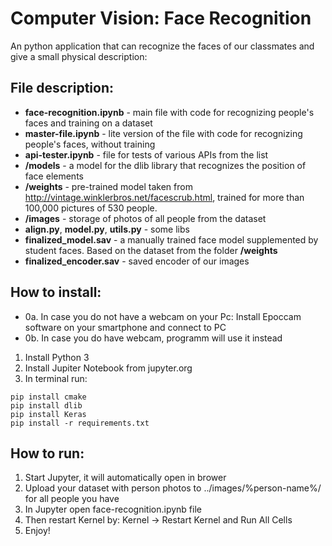 # Computer Vision: Face Recognition
An python application that can recognize the faces of our classmates and give a small physical description:

## File description:
  - **face-recognition.ipynb** - main file with code for recognizing people's faces and training on a dataset
  - **master-file.ipynb** - lite version of the file with code for recognizing people's faces, without training
  - **api-tester.ipynb** - file for tests of various APIs from the list
  - **/models** - a model for the dlib library that recognizes the position of face elements
  - **/weights** - pre-trained model taken from http://vintage.winklerbros.net/facescrub.html, trained for more than 100,000 pictures of 530 people.
  - **/images** - storage of photos of all people from the dataset
  - **align.py**, **model.py**, **utils.py** - some libs
  - **finalized_model.sav** - a manually trained face model supplemented by student faces. Based on the dataset from the folder **/weights**
  - **finalized_encoder.sav** - saved encoder of our images
  
## How to install:
  * 0a. In case you do not have a webcam on your Pc:
    Install Epoccam software on your smartphone and connect to PC
  * 0b. In case you do have webcam, programm will use it instead
  
  1. Install Python 3
  2. Install Jupiter Notebook from jupyter.org
  3. In terminal run:
  ```
  pip install cmake
  pip install dlib
  pip install Keras
  pip install -r requirements.txt
  ```

## How to run:
  1. Start Jupyter, it will automatically open in brower
  2. Upload your dataset with person photos to ../images/%person-name%/ for all people you have
  2. In Jupyter open face-recognition.ipynb file
  3. Then restart Kernel by: Kernel -> Restart Kernel and Run All Cells
  4. Enjoy!

